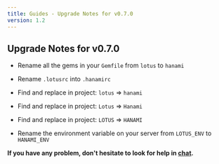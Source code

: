 ```yaml
---
title: Guides - Upgrade Notes for v0.7.0
version: 1.2
---
```


## Upgrade Notes for v0.7.0

  * Rename all the gems in your `Gemfile` from `lotus` to `hanami`

  * Rename `.lotusrc` into `.hanamirc`

  * Find and replace in project: `lotus` => `hanami`

  * Find and replace in project: `Lotus` => `Hanami`

  * Find and replace in project: `LOTUS` => `HANAMI`

  * Rename the environment variable on your server from `LOTUS_ENV` to `HANAMI_ENV`

**If you have any problem, don't hesitate to look for help in [chat](http://chat.hanamirb.org).**
